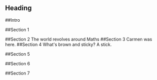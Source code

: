 ## Heading

##Intro 

##Section 1

##Section 2
The world revolves around Maths
##Section 3
Carmen was here.
##Section 4
What's brown and sticky? A stick.

##Section 5

##Section 6

##Section 7
